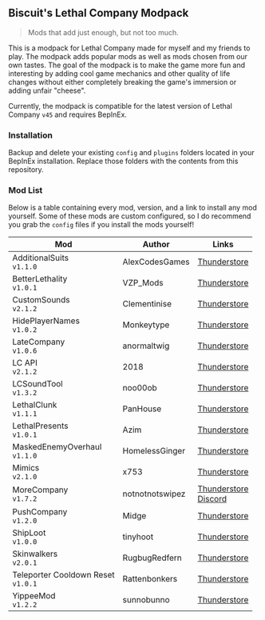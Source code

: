 
## Biscuit's Lethal Company Modpack

> Mods that add just enough, but not too much.

This is a modpack for Lethal Company made for myself and my friends to play. The modpack adds popular mods as well as mods chosen from our own tastes. The goal of the modpack is to make the game more fun and interesting by adding cool game mechanics and other quality of life changes without either completely breaking the game's immersion or adding unfair "cheese".

Currently, the modpack is compatible for the latest version of Lethal Company `v45` and requires BepInEx.

### Installation
Backup and delete your existing `config` and `plugins` folders located in your BepInEx installation. Replace those folders with the contents from this repository.

### Mod List
Below is a table containing every mod, version, and a link to install any mod yourself. Some of these mods are custom configured, so I do recommend you grab the `config` files if you install the mods yourself!

|Mod|Author|Links|
|--|--|--|
|AdditionalSuits<br>`v1.1.0`|AlexCodesGames|[Thunderstore](https://thunderstore.io/c/lethal-company/p/AlexCodesGames/AdditionalSuits/)|
|BetterLethality<br>`v1.0.1`|VZP_Mods|[Thunderstore](https://thunderstore.io/c/lethal-company/p/VZP_Mods/BetterLethality/)|
|CustomSounds<br>`v2.1.2`|Clementinise|[Thunderstore](https://thunderstore.io/c/lethal-company/p/Clementinise/CustomSounds/)|
|HidePlayerNames<br>`v1.0.2`|Monkeytype|[Thunderstore](https://thunderstore.io/c/lethal-company/p/Monkeytype/HidePlayerNames/)|
|LateCompany<br>`v1.0.6`|anormaltwig|[Thunderstore](https://thunderstore.io/c/lethal-company/p/anormaltwig/LateCompany/)|
|LC API<br>`v2.1.2`|2018|[Thunderstore](https://thunderstore.io/c/lethal-company/p/2018/LC_API/)|
|LCSoundTool<br>`v1.3.2`|noo00ob|[Thunderstore](https://thunderstore.io/c/lethal-company/p/no00ob/LCSoundTool/)|
|LethalClunk<br>`v1.1.1`|PanHouse|[Thunderstore](https://thunderstore.io/c/lethal-company/p/PanHouse/LethalClunk/)|
|LethalPresents<br>`v1.0.1`|Azim|[Thunderstore](https://thunderstore.io/c/lethal-company/p/Azim/LethalPresents/)|
|MaskedEnemyOverhaul<br>`v1.1.0`|HomelessGinger|[Thunderstore](https://thunderstore.io/c/lethal-company/p/HomelessGinger/MaskedEnemyOverhaul/)|
|Mimics<br>`v2.1.0`|x753|[Thunderstore](https://thunderstore.io/c/lethal-company/p/x753/Mimics/)|
|MoreCompany<br>`v1.7.2`|notnotnotswipez|[Thunderstore](https://thunderstore.io/c/lethal-company/p/notnotnotswipez/MoreCompany/)<br>[Discord](https://discord.gg/cKa6sPBFZ9)|
|PushCompany<br>`v1.2.0`|Midge|[Thunderstore](https://thunderstore.io/c/lethal-company/p/Midge/PushCompany/)|
|ShipLoot<br>`v1.0.0`|tinyhoot|[Thunderstore](https://thunderstore.io/c/lethal-company/p/tinyhoot/ShipLoot/)|
|Skinwalkers<br>`v2.0.1`|RugbugRedfern|[Thunderstore](https://thunderstore.io/c/lethal-company/p/RugbugRedfern/Skinwalkers/)|
|Teleporter Cooldown Reset<br>`v1.0.1`|Rattenbonkers|[Thunderstore](https://thunderstore.io/c/lethal-company/p/Rattenbonkers/Teleporter_Cooldown_Reset/)|
|YippeeMod<br>`v1.2.2`|sunnobunno|[Thunderstore](https://thunderstore.io/c/lethal-company/p/sunnobunno/YippeeMod/)|
